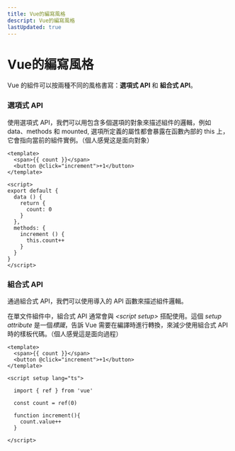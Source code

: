 ```yaml
---
title: Vue的編寫風格
descript: Vue的編寫風格
lastUpdated: true
---
```


# Vue的編寫風格
Vue 的組件可以按兩種不同的風格書寫：**選項式 API** 和 **組合式 API**。

### 選項式 API

使用選項式 API，我們可以用包含多個選項的對象來描述組件的邏輯，例如 data、methods 和 mounted, 選項所定義的屬性都會暴露在函數內部的 this 上，它會指向當前的組件實例。（個人感覺这是面向對象）



```vue
<template>
  <span>{{ count }}</span>
  <button @click="increment">+1</button>
</template>

<script>
export default {
  data () {
    return {
      count: 0
    }
  },
  methods: {
    increment () {
      this.count++
    }
  }
}
</script>

```



### 組合式 API

通過組合式 API，我們可以使用導入的 API 函數來描述組件邏輯。

在單文件組件中，組合式 API 通常會與 *\<script setup\>* 搭配使用。這個 *setup attribute* 是一個*標識*，告訴 Vue 需要在編譯時進行轉換，來減少使用組合式 API 時的樣板代碼。（個人感覺這是面向過程）

```vue
<template>
  <span>{{ count }}</span>
  <button @click="increment">+1</button>
</template>

<script setup lang="ts">

  import { ref } from 'vue'

  const count = ref(0)

  function increment(){
    count.value++
  }

</script>
```

